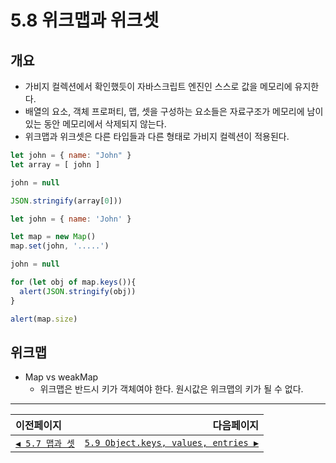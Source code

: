 # 5.8 위크맵과 위크셋   
## 개요
- 가비지 컬렉션에서 확인했듯이 자바스크립트 엔진인 스스로 값을 메모리에 유지한다.
- 배열의 요소, 객체 프로퍼티, 맵, 셋을 구성하는 요소들은 자료구조가 메모리에 남이있는 동안 메모리에서 삭제되지 않는다.
- 위크맵과 위크셋은 다른 타입들과 다른 형태로 가비지 컬렉션이 적용된다.

```javascript
let john = { name: "John" }
let array = [ john ]

john = null

JSON.stringify(array[0]))
```

```javascript
let john = { name: 'John' }

let map = new Map()
map.set(john, '.....')

john = null

for (let obj of map.keys()){
  alert(JSON.stringify(obj))
}

alert(map.size)
```

## 위크맵
- Map vs weakMap
  - 위크맵은 반드시 키가 객체여야 한다. 원시값은 위크맵의 키가 될 수 없다.

---   
|이전페이지|다음페이지|
|:---|---:|
|[`◀ 5.7 맵과 셋`](./5.7_map-set.md)|[`5.9 Object.keys, values, entries ▶`](./5.9_keys-values-entries.md)|
